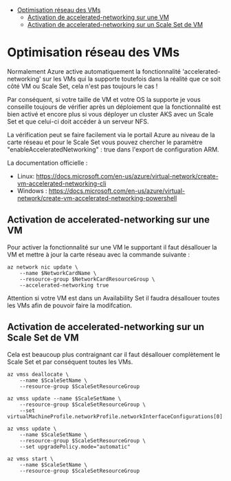- [Optimisation réseau des VMs](#optimisation-réseau-des-vms)
  - [Activation de accelerated-networking sur une VM](#activation-de-accelerated-networking-sur-une-vm)
  - [Activation de accelerated-networking sur un Scale Set de VM](#activation-de-accelerated-networking-sur-un-scale-set-de-vm)


# Optimisation réseau des VMs

Normalement Azure active automatiquement la fonctionnalité 'accelerated-networking' sur les VMs qui la supporte toutefois dans la réalité que ce soit côté VM ou Scale Set, cela n'est pas toujours le cas !

Par conséquent, si votre taille de VM et votre OS la supporte je vous conseille toujours de vérifier après un déploiement que la fonctionnalité est bien activé et encore plus si vous déployer un cluster AKS avec un Scale Set et que celui-ci doit accéder à un serveur NFS.

La vérification peut se faire facilement via le portail Azure au niveau de la carte réseau et pour le Scale Set vous pouvez chercher le paramètre "enableAcceleratedNetworking" : true dans l'export de configuration ARM. 

La documentation officielle :

* Linux: https://docs.microsoft.com/en-us/azure/virtual-network/create-vm-accelerated-networking-cli
* Windows : https://docs.microsoft.com/en-us/azure/virtual-network/create-vm-accelerated-networking-powershell


## Activation de accelerated-networking sur une VM

Pour activer la fonctionnalité sur une VM le supportant il faut désallouer la VM et mettre à jour la carte réseau avec la commande suivante :

    az network nic update \
        --name $NetworkCardName \
        --resource-group $NetworkCardResourceGroup \
        --accelerated-networking true

Attention si votre VM est dans un Availability Set il faudra désallouer toutes les VMs afin de pouvoir faire la modifcation.

## Activation de accelerated-networking sur un Scale Set de VM

Cela est beaucoup plus contraignant car il faut désallouer complètement le Scale Set et par conséquent toutes les VMs.

    az vmss deallocate \
        --name $ScaleSetName \
        --resource-group $ScaleSetResourceGroup

    az vmss update --name $ScaleSetName \
        --resource-group $ScaleSetResourceGroup \
        --set virtualMachineProfile.networkProfile.networkInterfaceConfigurations[0].enableAcceleratedNetworking=true
        
    az vmss update \
        --name $ScaleSetName \
        --resource-group $ScaleSetResourceGroup \
        --set upgradePolicy.mode="automatic"

    az vmss start \
        --name $ScaleSetName \
        --resource-group $ScaleSetResourceGroup





